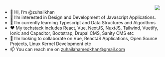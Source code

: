 <a href="https://youtu.be/dQw4w9WgXcQ">
<img align="right" src="https://github-readme-stats.vercel.app/api/top-langs/?username=zuhailkhan&count_private=true&layout=compact&hide=HTML,Less,CSS" />
</a>

- 👋 Hi, I’m @zuhailkhan
- 👀 I’m interested in Design and Development of Javascript Applications.
- 🌱 I’m currently learning Typescript and Data Structures and Algorithms
- ❤️ My techstack includes React, Vue, NextJS, NuxtJS, Tailwind, Vuetify, Ionic and Capacitor, Bootstrap, Drupal CMS, Sanity CMS etc
- 💞️ I’m looking to collaborate on Vue, ReactJS Applications, Open Source Projects, Linux Kernel Development etc
- 📫 You can reach me on zuhailahamedkhan@gmail.com

<!---
zuhailkhan/zuhailkhan is a ✨ special ✨ repository because its `README.md` (this file) appears on your GitHub profile.
You can click the Preview link to take a look at your changes.
--->
